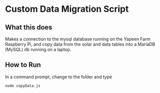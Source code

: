 # Custom Data Migration Script

## What this does

Makes a connection to the mysql database running on the Yapeen Farm Raspberry Pi, and copy data from the solar and data tables into a MariaDB (MySQL) db running on a laptop.

## How to Run

In a command prompt, change to the folder and type

`node copyData.js`
